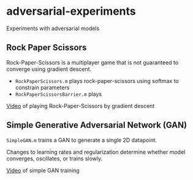 # adversarial-experiments
Experiments with adversarial models

## Rock Paper Scissors
Rock-Paper-Scissors is a multiplayer game that is not guaranteed to converge using gradient descent.
* `RockPaperScissors.m` plays rock-paper-scissors using softmax to constrain parameters
* `RockPaperScissorsBarrier.m` plays

[Video](https://youtu.be/JmON4S0kl04) of playing Rock-Paper-Scissors by gradient descent

## Simple Generative Adversarial Network (GAN)

`SimpleGAN.m` trains a GAN to generate a single 2D datapoint.

Changes to learning rates and regularization determine whether model converges, oscillates, or trains slowly.

[Video](https://youtu.be/ebMei6bYeWw) of simple GAN training
